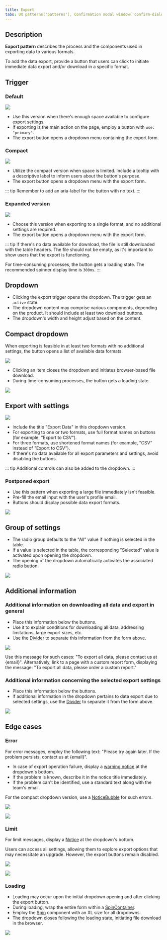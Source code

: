 ```yaml
---
title: Export
tabs: UX patterns('patterns'), Confirmation modal window('confirm-dialog'), Content in modal window('modal-content'), Empty page('empty-page'), Error message('global-errors'), Export('export'), FeedbackYesNo('feedback-yes-no'), Form('form'), Informer('informer'), Links order in ProductHead('links-order'), Loading states('loading-states'), ProjectCreate('project-create'), ProjectSelect('project-select'), Success state('success-state'), Summary('summary'), Validation('validation-form'), Web-performance('web-performance')
---
```


## Description

**Export pattern** describes the process and the components used in exporting data to various formats.

To add the data export, provide a button that users can click to initiate immediate data export and/or download in a specific format.

## Trigger

### Default

![](static/default-export.png)

- Use this version when there's enough space available to configure export settings.
- If exporting is the main action on the page, employ a button with `use: "primary"`.
- The export button opens a dropdown menu containing the export form.

### Compact

![](static/short-export.png)

- Utilize the compact version when space is limited. Include a tooltip with a descriptive label to inform users about the button's purpose.
- The export button opens a dropdown menu with the export form.

::: tip
Remember to add an aria-label for the button with no text.
:::

### Expanded version

![](static/advanced-export.png)

- Choose this version when exporting to a single format, and no additional settings are required.
- The export button opens a dropdown menu with the export form.

::: tip
If there's no data available for download, the file is still downloaded with the table headers. The file should not be empty, as it's important to show users that the export is functioning.

For time-consuming processes, the button gets a loading state. The recommended spinner display time is `300ms`.
:::

## Dropdown

- Clicking the export trigger opens the dropdown. The trigger gets an `active` state.
- The dropdown content may comprise various components, depending on the product. It should include at least two download buttons.
- The dropdown's width and height adjust based on the content.

## Compact dropdown

When exporting is feasible in at least two formats with no additional settings, the button opens a list of available data formats.

![](static/dropdown-1.png)

- Clicking an item closes the dropdown and initiates browser-based file download.
- During time-consuming processes, the button gets a loading state.

![](static/loading.png)

## Export with settings

![](static/dropdown-2.png)

- Include the title "Export Data" in this dropdown version.
- For exporting to one or two formats, use full format names on buttons (for example, "Export to CSV").
- For three formats, use shortened format names (for example, "CSV" instead of "Export to CSV").
- If there's no data available for all export parameters and settings, avoid disabling the buttons.

::: tip
Additional controls can also be added to the dropdown.
:::

### Postponed export

- Use this pattern when exporting a large file immediately isn't feasible.
- Pre-fill the email input with the user's profile email.
- Buttons should display possible data export formats.

![](static/dropdown-3.png)

## Group of settings

- The radio group defaults to the "All" value if nothing is selected in the table.
- If a value is selected in the table, the corresponding "Selected" value is activated upon opening the dropdown.
- The opening of the dropdown automatically activates the associated radio button.

![](static/dropdown.png)

## Additional information

### Additional information on downloading all data and export in general

- Place this information below the buttons.
- Use it to explain conditions for downloading all data, addressing limitations, large export sizes, etc.
- Use the [Divider](/components/divider/) to separate this information from the form above.

![](static/dropdown-info-1.png)

Use this message for such cases: "To export all data, please contact us at {email}". Alternatively, link to a page with a custom report form, displaying the message: "To export all data, please order a custom report."

### Additional information concerning the selected export settings

- Place this information below the buttons.
- If additional information in the dropdown pertains to data export due to selected settings, use the [Divider](/components/divider/) to separate it from the form above.

![](static/dropdown-info-2.png)

## Edge cases

### Error

For error messages, employ the following text: "Please try again later. If the problem persists, contact us at {email}".

- In case of export operation failure, display a [warning notice](/components/notice) at the dropdown's bottom.
- If the problem is known, describe it in the notice title immediately.
- If the problem can't be identified, use a standard text along with the team's email.

For the compact dropdown version, use a [NoticeBubble](/components/notice-bubble) for such errors.

![](static/export-error-2.png)

![](static/export-error-1.png)

### Limit

For limit messages, display a [Notice](/components/notice) at the dropdown's bottom.

Users can access all settings, allowing them to explore export options that may necessitate an upgrade. However, the export buttons remain disabled.

![](static/export-limit-2.png)

![](static/export-limit-1.png)

### Loading

- Loading may occur upon the initial dropdown opening and after clicking the export button.
- During loading, wrap the entire form within a [SpinContainer](/components/spin-container/).
- Employ the [Spin](/components/spin/) component with an XL size for all dropdowns.
- The dropdown closes following the loading state, initiating file download in the browser.

![](static/export-loading.png)
